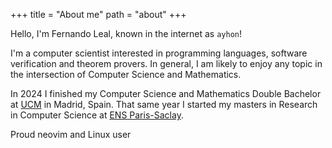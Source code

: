 +++
title = "About me"
path = "about"
+++


Hello, I'm Fernando Leal, known in the internet as `ayhon`!

I'm a computer scientist interested in programming languages, software verification and theorem provers. In general, I am likely to enjoy any topic in the intersection of Computer Science and Mathematics.

In 2024 I finished my Computer Science and Mathematics Double Bachelor at [UCM](https://informatica.ucm.es/) in Madrid, Spain. That same year I started my masters in Research in Computer Science at [ENS Paris-Saclay](https://ens-paris-saclay.fr/).

Proud neovim and Linux user
